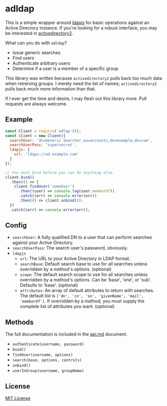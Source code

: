 # adldap

This is a simple wrapper around [ldapjs][ldapjs] for basic operations against
an Active Directory instance. If you're looking for a robust interface, you
may be interested in [activedirectory2][ad2].

What can you do with `adldap`?

+ Issue generic searches
+ Find users
+ Authenticate arbitrary users
+ Determine if a user is a member of a specific group

This library was written because `activedirectory2` pulls back too much data
when retreiving groups. I merely need the list of names; `activedirectory2`
pulls back much more information than that.

If I ever get the time and desire, I may flesh out this library more. Pull
requests are always welcome.

[ldapjs]: https://www.npmjs.com/package/ldapjs
[ad2]: https://www.npmjs.com/package/activedirectory2

## Example

```javascript
const Client = require('adlap')();
const client = new Client({
  searchUser: 'dn=Generic Searcher,ou=accounts,dn=example,dn=com',
  searchUserPass: 'supersecret',
  ldapjs: {
    url: 'ldaps://ad.example.com'
  }
});

// You must bind before you can do anything else.
client.bind()
  .then(() => {
    client.findUser('someUser')
      .then((user) => console.log(user.memberOf))
      .catch((err) => console.error(err))
      .then(() => client.unbind());
  })
  .catch((err) => console.error(err));
```

## Config

+ `searchUser`: A fully qualified DN to a user that can perform searches against
  your Active Directory.
+ `searchUserPass`: The search user's password, obviously.
+ `ldapjs`
  + `url`: The URL to your Active Directory in LDAP format.
  + `searchBase`: Default search base to use for all searches unless overridden
    by a method's options. (optional)
  + `scope`: The default search scope to use for all searches unless overridden
    by a method's options. Can be 'base', 'one', or 'sub'. Defaults to 'base'.
    (optional)
  + `attributes`: An array of default attributes to return with searches.
    The default list is `['dn', 'cn', 'sn', 'givenName', 'mail', 'memberOf']`.
    If overridden by a method, you must supply the complete list of attributes
    you want. (optional)

## Methods

The full documentation is included in the [api.md](api.md) document.

+ `authenticate(username, password)`
+ `bind()`
+ `findUser(username, options)`
+ `search(base, options, controls)`
+ `unbind()`
+ `userInGroup(username, groupName)`

## License

[MIT License](http://jsumners.mit-license.org/)

